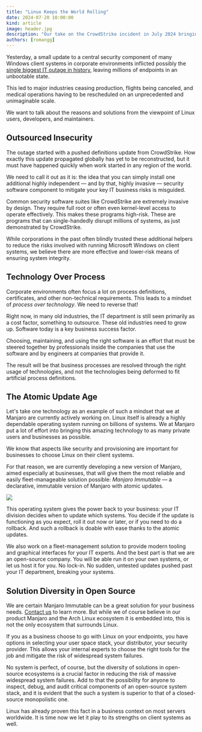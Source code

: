 ```yaml
---
title: "Linux Keeps the World Rolling"
date: 2024-07-20 10:00:00
kind: article
image: header.jpg
description: "Our take on the CrowdStrike incident in July 2024 bringing down the global economy at once. And how we aim to reduce that risk in the future."
authors: [romangg]
---
```

Yesterday, a small update to a central security component of many Windows client systems in corporate environments inflicted possibly the [single biggest IT outage in history](https://www.cnbc.com/2024/07/19/latest-live-updates-on-a-major-it-outage-spreading-worldwide.html), leaving millions of endpoints in an unbootable state.

This led to major industries ceasing production, flights being canceled, and medical operations having to be rescheduled on an unprecedented and unimaginable scale.

We want to talk about the reasons and solutions from the viewpoint of Linux users, developers, and maintainers.

## Outsourced Insecurity

The outage started with a pushed definitions update from CrowdStrike. How exactly this update propagated globally has yet to be reconstructed, but it must have happened quickly when work started in any region of the world.

We need to call it out as it is: the idea that you can simply install one additional highly independent — and by that, highly invasive — security software component to mitigate your key IT business risks is misguided.

Common security software suites like CrowdStrike are extremely invasive by design. They require full root or often even kernel-level access to operate effectively. This makes these programs high-risk. These are programs that can single-handedly disrupt millions of systems, as just demonstrated by CrowdStrike.

While corporations in the past often blindly trusted these additional helpers to reduce the risks involved with running Microsoft Windows on client systems, we believe there are more effective and lower-risk means of ensuring system integrity.

## Technology Over Process

Corporate environments often focus a lot on process definitions, certificates, and other non-technical requirements. This leads to a mindset of *process over technology*. We need to reverse that!

Right now, in many old industries, the IT department is still seen primarily as a cost factor, something to outsource. These old industries need to grow up. Software today is a key business success factor.

Choosing, maintaining, and using the right software is an effort that must be steered together by professionals inside the companies that use the software and by engineers at companies that provide it.

The result will be that business processes are resolved through the right usage of technologies, and not the technologies being deformed to fit artificial process definitions.

## The Atomic Update Age

Let's take one technology as an example of such a mindset that we at Manjaro are currently actively working on. Linux itself is already a highly dependable operating system running on billions of systems. We at Manjaro put a lot of effort into bringing this amazing technology to as many private users and businesses as possible.

We know that aspects like security and provisioning are important for businesses to choose Linux on their client systems.

For that reason, we are currently developing a new version of Manjaro, aimed especially at businesses, that will give them the most reliable and easily fleet-manageable solution possible: *Manjaro Immutable* — a declarative, immutable version of Manjaro with atomic updates.

<a href="/news/2024/crowdstrike-incident/cascading-stability.jpg" target="_blank">
  <img src="/news/2024/crowdstrike-incident/cascading-stability.jpg" />
</a>

This operating system gives the power back to your business: your IT division decides when to update which systems. You decide if the update is functioning as you expect, roll it out now or later, or if you need to do a rollback. And such a rollback is doable with ease thanks to the atomic updates.

We also work on a fleet-management solution to provide modern tooling and graphical interfaces for your IT experts. And the best part is that we are an open-source company. You will be able run it on your own systems, or let us host it for you. No lock-in. No sudden, untested updates pushed past your IT department, breaking your systems.

## Solution Diversity in Open Source

We are certain Manjaro Immutable can be a great solution for your business needs. [Contact us](/enterprise) to learn more. But while we of course believe in our product Manjaro and the Arch Linux ecosystem it is embedded into, this is not the only ecosystem that surrounds Linux.

If you as a business choose to go with Linux on your endpoints, you have options in selecting your user space stack, your distributor, your security provider. This allows your internal experts to choose the right tools for the job and mitigate the risk of widespread system failures.

No system is perfect, of course, but the diversity of solutions in open-source ecosystems is a crucial factor in reducing the risk of massive widespread system failures. Add to that the possibility for anyone to inspect, debug, and audit critical components of an open-source system stack, and it is evident that the such a system is superior to that of a closed-source monopolistic one.

Linux has already proven this fact in a business context on most servers worldwide. It is time now we let it play to its strengths on client systems as well.
